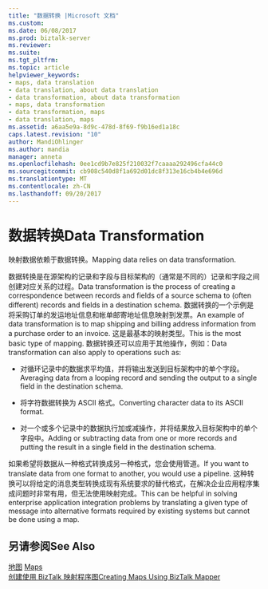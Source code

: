 ```yaml
---
title: "数据转换 |Microsoft 文档"
ms.custom: 
ms.date: 06/08/2017
ms.prod: biztalk-server
ms.reviewer: 
ms.suite: 
ms.tgt_pltfrm: 
ms.topic: article
helpviewer_keywords:
- maps, data translation
- data translation, about data translation
- data transformation, about data transformation
- maps, data transformation
- data transformation, maps
- data translation, maps
ms.assetid: a6aa5e9a-8d9c-478d-8f69-f9b16ed1a18c
caps.latest.revision: "10"
author: MandiOhlinger
ms.author: mandia
manager: anneta
ms.openlocfilehash: 0ee1cd9b7e825f210032f7caaaa292496cfa44c0
ms.sourcegitcommit: cb908c540d8f1a692d01dc8f313e16cb4b4e696d
ms.translationtype: MT
ms.contentlocale: zh-CN
ms.lasthandoff: 09/20/2017
---
```

# <a name="data-transformation"></a><span data-ttu-id="60ff7-102">数据转换</span><span class="sxs-lookup"><span data-stu-id="60ff7-102">Data Transformation</span></span>
<span data-ttu-id="60ff7-103">映射数据依赖于数据转换。</span><span class="sxs-lookup"><span data-stu-id="60ff7-103">Mapping data relies on data transformation.</span></span>  
  
 <span data-ttu-id="60ff7-104">数据转换是在源架构的记录和字段与目标架构的（通常是不同的）记录和字段之间创建对应关系的过程。</span><span class="sxs-lookup"><span data-stu-id="60ff7-104">Data transformation is the process of creating a correspondence between records and fields of a source schema to (often different) records and fields in a destination schema.</span></span> <span data-ttu-id="60ff7-105">数据转换的一个示例是将采购订单的发运地址信息和帐单邮寄地址信息映射到发票。</span><span class="sxs-lookup"><span data-stu-id="60ff7-105">An example of data transformation is to map shipping and billing address information from a purchase order to an invoice.</span></span> <span data-ttu-id="60ff7-106">这是最基本的映射类型。</span><span class="sxs-lookup"><span data-stu-id="60ff7-106">This is the most basic type of mapping.</span></span> <span data-ttu-id="60ff7-107">数据转换还可以应用于其他操作，例如：</span><span class="sxs-lookup"><span data-stu-id="60ff7-107">Data transformation can also apply to operations such as:</span></span>  
  
-   <span data-ttu-id="60ff7-108">对循环记录中的数据求平均值，并将输出发送到目标架构中的单个字段。</span><span class="sxs-lookup"><span data-stu-id="60ff7-108">Averaging data from a looping record and sending the output to a single field in the destination schema.</span></span>  
  
-   <span data-ttu-id="60ff7-109">将字符数据转换为 ASCII 格式。</span><span class="sxs-lookup"><span data-stu-id="60ff7-109">Converting character data to its ASCII format.</span></span>  
  
-   <span data-ttu-id="60ff7-110">对一个或多个记录中的数据执行加或减操作，并将结果放入目标架构中的单个字段中。</span><span class="sxs-lookup"><span data-stu-id="60ff7-110">Adding or subtracting data from one or more records and putting the result in a single field in the destination schema.</span></span>  
  
 <span data-ttu-id="60ff7-111">如果希望将数据从一种格式转换成另一种格式，您会使用管道。</span><span class="sxs-lookup"><span data-stu-id="60ff7-111">If you want to translate data from one format to another, you would use a pipeline.</span></span> <span data-ttu-id="60ff7-112">这种转换可以将给定的消息类型转换成现有系统要求的替代格式，在解决企业应用程序集成问题时非常有用，但无法使用映射完成。</span><span class="sxs-lookup"><span data-stu-id="60ff7-112">This can be helpful in solving enterprise application integration problems by translating a given type of message into alternative formats required by existing systems but cannot be done using a map.</span></span>  
  
## <a name="see-also"></a><span data-ttu-id="60ff7-113">另请参阅</span><span class="sxs-lookup"><span data-stu-id="60ff7-113">See Also</span></span>  
 <span data-ttu-id="60ff7-114">[地图](../core/maps.md) </span><span class="sxs-lookup"><span data-stu-id="60ff7-114">[Maps](../core/maps.md) </span></span>  
 [<span data-ttu-id="60ff7-115">创建使用 BizTalk 映射程序图</span><span class="sxs-lookup"><span data-stu-id="60ff7-115">Creating Maps Using BizTalk Mapper</span></span>](../core/creating-maps-using-biztalk-mapper.md)